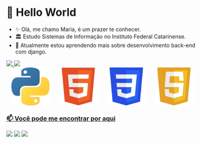 # 👋 Hello World

- ✨ Olá, me chamo Maria, é um prazer te conhecer.
- 🏛️ Estudo Sistemas de Informação no Instituto Federal Catarinense.
- 🌱 Atualmente estou aprendendo mais sobre desenvolvimento back-end com django.

<div>
  <a href="https://github.com/mariasamaa">
  <img height="180em" src="https://github-readme-stats.vercel.app/api?username=mariasamaa&show_icons=true&theme=tokyonight&include_all_commits=true&count_private=true"/>
  <img height="180em" src="https://github-readme-stats.vercel.app/api/top-langs/?username=mariasamaa&layout=compact&langs_count=6&theme=tokyonight"/>


<div style="display: flex; justify-content: space-around; align-items: center; flex-wrap: wrap;">
  <img src="readme_images/python_logo.png" alt="Linguagem Python" width="100">
  <img src="readme_images/html_logo.png" alt="Linguagem HTML" width="100">
  <img src="readme_images/css_logo.png" alt="Folhas de Estilo Cascata" width="100">
  <img src="readme_images/javascript_logo.png" alt="Linguagem JavaScript" width="100">
<!--   <img src="readme_images/c_logo.png" alt="Linguagem C" width="100"> -->
</div>

### 📫 Você pode me encontrar por aqui

<div>
  <a href="https://www.instagram.com/nanda_panda/" target="_blank"><img src="https://img.shields.io/badge/-Instagram-%23E4405F?style=for-the-badge&logo=instagram&logoColor=white" target="_blank"></a>
  <a href = "mailto:nanda2001caetano@gmail.com"><img src="https://img.shields.io/badge/-Gmail-%23333?style=for-the-badge&logo=gmail&logoColor=white" target="_blank"></a>
  <a href="www.linkedin.com/in/mariacaetano2804" target="_blank"><img src="https://img.shields.io/badge/-LinkedIn-%230077B5?style=for-the-badge&logo=linkedin&logoColor=white" target="_blank"></a> 
</div>
